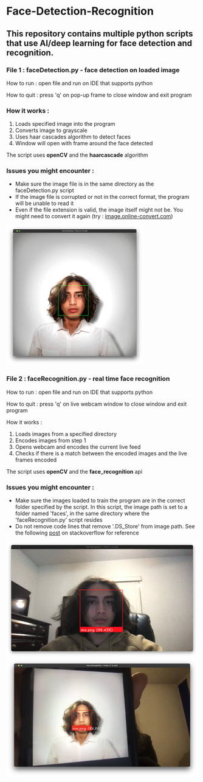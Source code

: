 # Face-Detection-Recognition
## This repository contains multiple python scripts that use AI/deep learning for face detection and recognition.

### File 1 : faceDetection.py - face detection on loaded image
How to run : open file and run on IDE that supports python

How to quit : press 'q' on pop-up frame to close window and exit program

### How it works : 
1. Loads specified image into the program
2. Converts image to grayscale  
3. Uses haar cascades algorithm to detect faces
4. Window will open with frame around the face detected

The script uses **openCV** and the **haarcascade** algorithm

### Issues you might encounter : 
- Make sure the image file is in the same directory as the faceDetection.py script
- If the image file is corrupted or not in the correct format, the program will be unable to read it
- Even if the file extension is valid, the image itself might not be. You might need to convert it again (try : [image.online-convert.com](https://image.online-convert.com))

![image 1](res1.png)




### File 2 : faceRecognition.py - real time face recognition
How to run : open file and run on IDE that supports python

How to quit : press 'q' on live webcam window to close window and exit program

How it works : 
1. Loads images from a specified directory
2. Encodes images from step 1
3. Opens webcam and encodes the current live feed
4. Checks if there is a match between the encoded images and the live frames encoded

The script uses **openCV** and the **face_recognition** api 
### Issues you might encounter : 
- Make sure the images loaded to train the program are in the correct folder specified by the script. In this script, the image path is set to a folder named 'faces', in the same directory where the 'faceRecognition.py' script resides
- Do not remove code lines that remove '.DS_Store' from image path. See the following [post](https://stackoverflow.com/questions/47645115/oserror-cannot-identify-image-file-dataset-ds-store) on stackoverflow for reference

![image 1](res2.png)
![image 1](res3.png)
